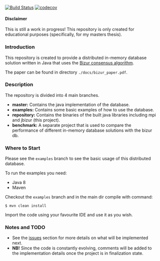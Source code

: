 [![Build Status](https://api.travis-ci.org/mboysan/jbizur.svg?branch=master)](https://travis-ci.org/mboysan/jbizur)
[![codecov](https://codecov.io/gh/mboysan/jbizur/branch/master/graph/badge.svg)](https://codecov.io/gh/mboysan/jbizur)

#### Disclaimer
This is still a work in progress! This repository is only
created for educational purposes (specifically, for my 
masters thesis).


### Introduction

This repository is created to provide a distributed in-memory
database solution written in Java that uses the [Bizur consensus algorithm](https://arxiv.org/pdf/1702.04242.pdf).

The paper can be found in directory ```./docs/bizur_paper.pdf```.


### Description

The repository is divided into 4 main branches.

* **master:** Contains the java implementation of the database.
* **examples:** Contains some basic examples of how to use the database.
* **repository:** Contains the binaries of the built java libraries including mpi and jbizur (this project).
* **benchmark:** A separate project that is used to compare the performance of different in-memory database solutions with the bizur db.


### Where to Start

Please see the ```examples``` branch to see the basic usage 
of this distributed database.

To run the examples you need:
* Java 8
* Maven

Checkout the ```examples``` branch and in the main dir 
compile with command:
```
$ mvn clean install
```
Import the code using your favourite IDE and use it as you
wish.


### Notes and TODO

* See the [issues](https://github.com/mboysan/jbizur/issues)
section for more details on what will be implemented next.
* **NB!** Since the code is constantly evolving, comments 
will be added to the implementation details once the 
project is in finalization state.

